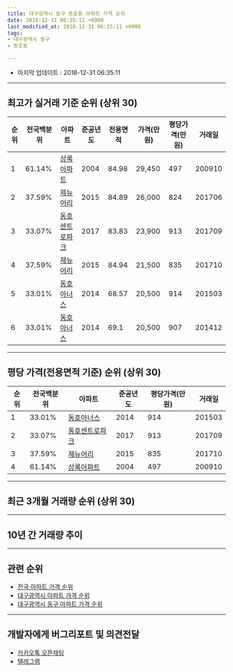 ```yaml
---
title: 대구광역시 동구 동호동 아파트 가격 순위
date: 2018-12-31 06:35:11 +0900
last_modified_at: 2018-12-31 06:35:11 +0900
tags:
- 대구광역시 동구
- 동호동

---
```


* 마지막 업데이트 : 2018-12-31 06:35:11

---

## 최고가 실거래 기준 순위 (상위 30)


|순위|전국백분위|아파트|준공년도|전용면적|가격(만원)|평당가격(만원)|거래일|
|---|---|---|---|---|---|---|---|
|1|61.14%|[상록아파트](https://search.naver.com/search.naver?query=%EB%8C%80%EA%B5%AC%EA%B4%91%EC%97%AD%EC%8B%9C+%EB%8F%99%EA%B5%AC+%EB%8F%99%ED%98%B8%EB%8F%99+%EC%83%81%EB%A1%9D%EC%95%84%ED%8C%8C%ED%8A%B8)|2004|84.98|29,450|497|200910|
|2|37.59%|[제뉴어리](https://search.naver.com/search.naver?query=%EB%8C%80%EA%B5%AC%EA%B4%91%EC%97%AD%EC%8B%9C+%EB%8F%99%EA%B5%AC+%EB%8F%99%ED%98%B8%EB%8F%99+%EC%A0%9C%EB%89%B4%EC%96%B4%EB%A6%AC)|2015|84.89|26,000|824|201706|
|3|33.07%|[동호센트로파크](https://search.naver.com/search.naver?query=%EB%8C%80%EA%B5%AC%EA%B4%91%EC%97%AD%EC%8B%9C+%EB%8F%99%EA%B5%AC+%EB%8F%99%ED%98%B8%EB%8F%99+%EB%8F%99%ED%98%B8%EC%84%BC%ED%8A%B8%EB%A1%9C%ED%8C%8C%ED%81%AC)|2017|83.83|23,900|913|201709|
|4|37.59%|[제뉴어리](https://search.naver.com/search.naver?query=%EB%8C%80%EA%B5%AC%EA%B4%91%EC%97%AD%EC%8B%9C+%EB%8F%99%EA%B5%AC+%EB%8F%99%ED%98%B8%EB%8F%99+%EC%A0%9C%EB%89%B4%EC%96%B4%EB%A6%AC)|2015|84.94|21,500|835|201710|
|5|33.01%|[동호아너스](https://search.naver.com/search.naver?query=%EB%8C%80%EA%B5%AC%EA%B4%91%EC%97%AD%EC%8B%9C+%EB%8F%99%EA%B5%AC+%EB%8F%99%ED%98%B8%EB%8F%99+%EB%8F%99%ED%98%B8%EC%95%84%EB%84%88%EC%8A%A4)|2014|68.57|20,500|914|201503|
|6|33.01%|[동호아너스](https://search.naver.com/search.naver?query=%EB%8C%80%EA%B5%AC%EA%B4%91%EC%97%AD%EC%8B%9C+%EB%8F%99%EA%B5%AC+%EB%8F%99%ED%98%B8%EB%8F%99+%EB%8F%99%ED%98%B8%EC%95%84%EB%84%88%EC%8A%A4)|2014|69.1|20,500|907|201412|


---

## 평당 가격(전용면적 기준) 순위 (상위 30)


|순위|전국백분위|아파트|준공년도|평당가격(만원)|거래일|
|---|---|---|---|---|---|
|1|33.01%|[동호아너스](https://search.naver.com/search.naver?query=%EB%8C%80%EA%B5%AC%EA%B4%91%EC%97%AD%EC%8B%9C+%EB%8F%99%EA%B5%AC+%EB%8F%99%ED%98%B8%EB%8F%99+%EB%8F%99%ED%98%B8%EC%95%84%EB%84%88%EC%8A%A4)|2014|914|201503|
|2|33.07%|[동호센트로파크](https://search.naver.com/search.naver?query=%EB%8C%80%EA%B5%AC%EA%B4%91%EC%97%AD%EC%8B%9C+%EB%8F%99%EA%B5%AC+%EB%8F%99%ED%98%B8%EB%8F%99+%EB%8F%99%ED%98%B8%EC%84%BC%ED%8A%B8%EB%A1%9C%ED%8C%8C%ED%81%AC)|2017|913|201709|
|3|37.59%|[제뉴어리](https://search.naver.com/search.naver?query=%EB%8C%80%EA%B5%AC%EA%B4%91%EC%97%AD%EC%8B%9C+%EB%8F%99%EA%B5%AC+%EB%8F%99%ED%98%B8%EB%8F%99+%EC%A0%9C%EB%89%B4%EC%96%B4%EB%A6%AC)|2015|835|201710|
|4|61.14%|[상록아파트](https://search.naver.com/search.naver?query=%EB%8C%80%EA%B5%AC%EA%B4%91%EC%97%AD%EC%8B%9C+%EB%8F%99%EA%B5%AC+%EB%8F%99%ED%98%B8%EB%8F%99+%EC%83%81%EB%A1%9D%EC%95%84%ED%8C%8C%ED%8A%B8)|2004|497|200910|


---

## 최근 3개월 거래량 순위 (상위 30)


<div style="width:100%;">
    <canvas id="deal_count_ranking" height="250"></canvas>
</div>


<script>
new Chart(document.getElementById("deal_count_ranking"), {
    type: 'horizontalBar',
    data: {
        labels: ['상록아파트', '동호센트로파크'],
        datasets: [{
            label: '실거래 수',
            data: [4, 2],
            borderColor: "rgba(255, 0, 128, 1)",
            backgroundColor: "rgba(255, 0, 128, 0.5)",
            fill: false,
        }]
    },
    options: {
        responsive: true,
        title: {
            display: true,
            text: '최근 3개월 거래량 순위'
        },
        tooltips: {
            mode: 'index',
            intersect: false,
            callbacks: {
                title: function(tooltipItems, data) {
                    return "실거래 수:";
                },
                label: function(tooltipItem, data) {
                    return data.labels[tooltipItem.index] + ": " + tooltipItem.xLabel;
                }
            }
        },
        hover: {
            mode: 'nearest',
            intersect: true
        },
        scales: {
            xAxes: [{
                display: true,
                scaleLabel: {
                    display: true,
                    labelString: '실거래 수'
                },
                ticks: {
                    suggestedMin: 0,
                }
            }],
            yAxes: [{
                display: true,
                ticks: {
                    autoSkip: false,
                    callback: function(value, index, values) {
                        if (value.length > 15)
                            return value.substr(0, 13) + "...";
                        else
                            return value;
                    }
                },
                scaleLabel: {
                    display: false,
                }
            }]
        }
    }
});

</script>


---

## 10년 간 거래량 추이


<div style="width:100%;">
    <canvas id="deal_progress" height="250"></canvas>
</div>

<script>
new Chart(document.getElementById("deal_progress"), {
    type: 'line',
    data: {
        labels: ['200812','200901','200902','200903','200904','200905','200906','200907','200908','200909','200910','200911','200912','201001','201002','201003','201004','201005','201006','201007','201008','201009','201010','201011','201012','201101','201102','201103','201104','201105','201106','201107','201108','201109','201110','201111','201112','201201','201202','201203','201204','201205','201206','201207','201208','201209','201210','201211','201212','201301','201302','201303','201304','201305','201306','201307','201308','201309','201310','201311','201312','201401','201402','201403','201404','201405','201406','201407','201408','201409','201410','201411','201412','201501','201502','201503','201504','201505','201506','201507','201508','201509','201510','201511','201512','201601','201602','201603','201604','201605','201606','201607','201608','201609','201610','201611','201612','201701','201702','201703','201704','201705','201706','201707','201708','201709','201710','201711','201712','201801','201802','201803','201804','201805','201806','201807','201808','201809','201810','201811','201812'],
        datasets: [{
            label: '실거래 수',
            pointRadius: 1,
            data: [1, 2, 0, 1, 3, 2, 3, 2, 1, 1, 4, 1, 1, 2, 1, 2, 3, 2, 0, 1, 1, 1, 3, 1, 2, 8, 4, 1, 1, 2, 2, 1, 3, 0, 2, 1, 3, 5, 2, 4, 3, 1, 2, 0, 1, 4, 5, 1, 4, 2, 6, 1, 2, 3, 2, 1, 1, 1, 1, 2, 0, 3, 3, 2, 1, 4, 0, 4, 3, 1, 2, 1, 2, 2, 7, 9, 3, 0, 1, 1, 5, 2, 2, 1, 1, 0, 0, 2, 2, 0, 1, 1, 0, 2, 1, 2, 1, 1, 3, 3, 1, 3, 2, 1, 4, 4, 5, 7, 0, 6, 2, 1, 1, 0, 1, 2, 2, 1, 4, 1, 1],
            borderColor: "rgba(255, 201, 14, 1)",
            backgroundColor: "rgba(255, 201, 14, 0.5)",
            fill: true,
        }]
    },
    options: {
        responsive: true,
        title: {
            display: true,
            text: '10년간 거래량 추이'
        },
        tooltips: {
            mode: 'index',
            intersect: false,
        },
        hover: {
            mode: 'nearest',
            intersect: true
        },
        scales: {
            xAxes: [{
                display: true,
                scaleLabel: {
                    display: true,
                    labelString: '년/월'
                }
            }],
            yAxes: [{
                display: true,
                ticks: {
                    suggestedMin: 0,
                },
                scaleLabel: {
                    display: true,
                    labelString: '실거래 수'
                }
            }]
        }
    }
});

</script>


---

## 관련 순위

- [전국 아파트 가격 순위](https://inasie.github.io/apt-ranking/전국)
- [대구광역시 아파트 가격 순위](https://inasie.github.io/apt-ranking/대구광역시)
- [대구광역시 동구 아파트 가격 순위](https://inasie.github.io/apt-ranking/대구광역시-동구)


---

## 개발자에게 버그리포트 및 의견전달

- [카카오톡 오픈채팅](https://open.kakao.com/o/gLJUAP4)
- [텔레그램](https://t.me/inasie)

